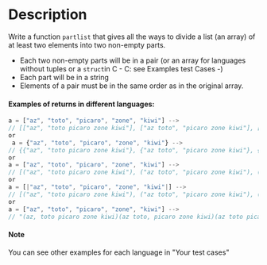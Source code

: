 # Description

Write a function `partlist` that gives all the ways to divide a list (an array) of at least two elements into two non-empty parts.

- Each two non-empty parts will be in a pair (or an array for languages without tuples or a `struct`in C - C: see Examples test Cases -)
- Each part will be in a string
- Elements of a pair must be in the same order as in the original array.

#### Examples of returns in different languages:

```js
a = ["az", "toto", "picaro", "zone", "kiwi"] -->
// [["az", "toto picaro zone kiwi"], ["az toto", "picaro zone kiwi"], ["az toto picaro", "zone kiwi"], ["az toto picaro zone", "kiwi"]]
or
 a = {"az", "toto", "picaro", "zone", "kiwi"} -->
// {{"az", "toto picaro zone kiwi"}, {"az toto", "picaro zone kiwi"}, {"az toto picaro", "zone kiwi"}, {"az toto picaro zone", "kiwi"}}
or
a = ["az", "toto", "picaro", "zone", "kiwi"] -->
// [("az", "toto picaro zone kiwi"), ("az toto", "picaro zone kiwi"), ("az toto picaro", "zone kiwi"), ("az toto picaro zone", "kiwi")]
or
a = [|"az", "toto", "picaro", "zone", "kiwi"|] -->
// [("az", "toto picaro zone kiwi"), ("az toto", "picaro zone kiwi"), ("az toto picaro", "zone kiwi"), ("az toto picaro zone", "kiwi")]
or
a = ["az", "toto", "picaro", "zone", "kiwi"] -->
// "(az, toto picaro zone kiwi)(az toto, picaro zone kiwi)(az toto picaro, zone kiwi)(az toto picaro zone, kiwi)"
```

#### Note

You can see other examples for each language in "Your test cases"
